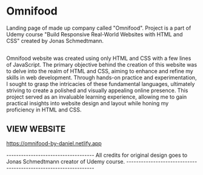 # Omnifood
Landing page of made up company called "Omnifood". Project is a part of Udemy course "Build Responsive Real-World Websites with HTML and CSS" created by Jonas Schmedtmann.

##
Omnifood website was created using only HTML and CSS with a few lines of JavaScript. 
The primary objective behind the creation of this website was to delve into the realm of HTML and CSS, aiming to enhance and refine my skills in web development. 
Through hands-on practice and experimentation, I sought to grasp the intricacies of these fundamental languages, ultimately striving to create a polished and visually appealing online presence. 
This project served as an invaluable learning experience, allowing me to gain practical insights into website design and layout while honing my proficiency in HTML and CSS.

## VIEW WEBSITE ##
https://omnifood-by-daniel.netlify.app



------------------------------------   All credits for original design goes to Jonas Schmedtmann creator of Udemy course.   ----------------------------------------------------------------- 
